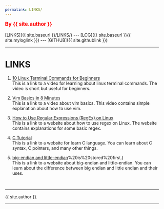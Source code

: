 ```yaml
---
permalink: LINKS/
---
```

<span style="color:red; font-weight:bold; font-size:larger;">By {{ site.author }}</span>
<br><br>
[LINKS]({{ site.baseurl }}/LINKS/) ---
[LOG]({{ site.baseurl }}{{ site.myloglink }}) ---
[GITHUB]({{ site.githublink }})
<br>
<hr>

# LINKS

1. [10 Linux Terminal Commands for Beginners](https://youtu.be/CpTfQ-q6MPU)<br>
This is a link to a video for learning about linux terminal commands.
The video is short but useful for beginners.

2. [Vim Basics in 8 Minutes](https://www.youtube.com/watch?v=ggSyF1SVFr4)<br>
This is a link to a video about vim basics.
This video contains simple explanation about how to use vim.

3. [How to Use Regular Expressions (RegEx) on Linux](https://www.geeksforgeeks.org/how-to-use-regular-expressions-regex-on-linux/)<br>
This is a link to a website about how to use regex on Linux. The website contains explanations for some basic regex.

4. [C Tutorial](https://www.w3schools.com/c/index.php)<br>
This is a link to a website for learn C language. You can learn about C syntax, C pointers, and many other things.

5. [big-endian and little-endian](https://www.techtarget.com/searchnetworking/definition/big-endian-and-little-endian#:~:text=Big%2Dendian%20is%20an%20order,the%20sequence)%20is%20stored%20first.)<br>
This is a link to a website about big-endian and little-endian. You can learn about the difference between big endian and little endian and their uses.

<br>
<hr>
{{ site.author }}.
<hr>
<br>
